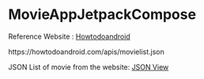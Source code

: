 # MovieAppJetpackCompose
<p> Reference Website :  <a href="https://www.howtodoandroid.com/mvvm-retrofit-recyclerview-kotlin/">Howtodoandroid</a></p>
https://howtodoandroid.com/apis/movielist.json
<p> JSON List of movie from the website:  <a href="https://howtodoandroid.com/apis/movielist.json">JSON View</a></p>

